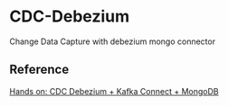 # CDC-Debezium
Change Data Capture with debezium mongo connector

## Reference
[Hands on: CDC Debezium + Kafka Connect + MongoDB](https://medium.com/@mengineer/hands-on-cdc-debezium-kafka-connect-mongodb-4960d5698c67)
